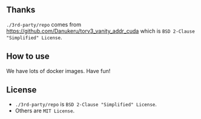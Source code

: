 ## Thanks
`./3rd-party/repo` comes from https://github.com/Danukeru/torv3_vanity_addr_cuda which is `BSD 2-Clause "Simplified" License`.

## How to use
We have lots of docker images. Have fun!

## License
- `./3rd-party/repo` is `BSD 2-Clause "Simplified" License`.
- Others are `MIT License`.